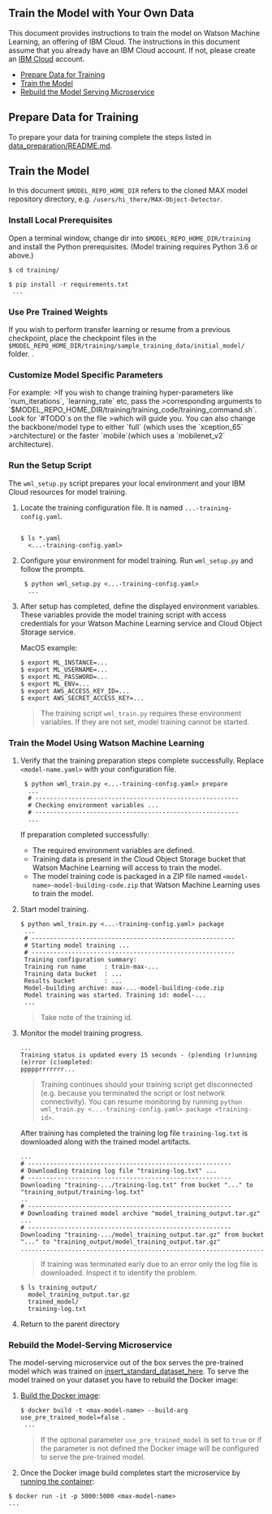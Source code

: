 ## Train the Model with Your Own Data

This document provides instructions to train the model on Watson Machine Learning, an offering of IBM Cloud. The instructions in this document assume that you already have an IBM Cloud account. If not, please create an [IBM Cloud](https://ibm.biz/Bdz2XM) account. 

- [Prepare Data for Training](#prepare-data-for-training)
- [Train the Model](#train-the-model)
- [Rebuild the Model Serving Microservice](#rebuild-the-model-serving-microservice)

## Prepare Data for Training

To prepare your data for training complete the steps listed in [data_preparation/README.md](data_preparation/README.md).

## Train the Model

In this document `$MODEL_REPO_HOME_DIR` refers to the cloned MAX model repository directory, e.g.
`/users/hi_there/MAX-Object-Detector`. 

### Install Local Prerequisites

Open a terminal window, change dir into `$MODEL_REPO_HOME_DIR/training` and install the Python prerequisites. (Model training requires Python 3.6 or above.)

   ```
   $ cd training/

   $ pip install -r requirements.txt
    ... 
   ```
### Use Pre Trained Weights

If you wish to perform transfer learning or resume from a previous checkpoint, place the checkpoint files in the `$MODEL_REPO_HOME_DIR/training/sample_training_data/initial_model/` folder. <Any other info about the nature of ckpt files or any specific requirements are listed here>.

### Customize Model Specific Parameters
<Any model specific changes which the user can make go here>
For example: 
>If you wish to change training hyper-parameters like `num_iterations`, `learning_rate` etc, pass the 
>corresponding arguments to `$MODEL_REPO_HOME_DIR/training/training_code/training_command.sh`. Look for `#TODO`s on the file >which will guide you. You can also change the backbone/model type to either `full` (which uses the `xception_65` >architecture) or the faster `mobile`(which uses a `mobilenet_v2` architecture). 


### Run the Setup Script

The `wml_setup.py` script prepares your local environment and your IBM Cloud resources for model training.

1. Locate the training configuration file. It is named `...-training-config.yaml`.

   ```

   $ ls *.yaml
     <...-training-config.yaml> 
   ```

1. Configure your environment for model training. Run `wml_setup.py` and follow the prompts.

   ```
    $ python wml_setup.py <...-training-config.yaml> 
     ...
   ```
   
1. After setup has completed, define the displayed environment variables. These variables provide the model training script with access credentials for your Watson Machine Learning service and Cloud Object Storage service. 

   MacOS example:

   ```
   $ export ML_INSTANCE=...
   $ export ML_USERNAME=...
   $ export ML_PASSWORD=...
   $ export ML_ENV=...
   $ export AWS_ACCESS_KEY_ID=...
   $ export AWS_SECRET_ACCESS_KEY=...
   ```
   
   > The training script `wml_train.py` requires these environment variables. If they are not set, model training cannot be started.

### Train the Model Using Watson Machine Learning

1. Verify that the training preparation steps complete successfully. Replace `<model-name.yaml>` with your configuration file.

   ```
    $ python wml_train.py <...-training-config.yaml> prepare
     ...
     # --------------------------------------------------------
     # Checking environment variables ...
     # --------------------------------------------------------
     ...
   ```

   If preparation completed successfully:

    - The required environment variables are defined.
    - Training data is present in the Cloud Object Storage bucket that Watson Machine Learning will access to train the model.
    - The model training code is packaged in a ZIP file named `<model-name>-model-building-code.zip` that Watson Machine Learning uses to train the model.

1. Start model training.

   ```
   $ python wml_train.py <...-training-config.yaml> package
    ...
    # --------------------------------------------------------
    # Starting model training ...
    # --------------------------------------------------------
    Training configuration summary:
    Training run name     : train-max-...
    Training data bucket  : ...
    Results bucket        : ...
    Model-building archive: max-...-model-building-code.zip
    Model training was started. Training id: model-...
    ...
   ```
   
    > Take note of the training id.

1. Monitor the model training progress.

   ```
   ...
   Training status is updated every 15 seconds - (p)ending (r)unning (e)rror (c)ompleted: 
   ppppprrrrrrr...
   ```

   > Training continues should your training script get disconnected (e.g. because you terminated the script or lost network connectivity). You can resume monitoring by running `python wml_train.py <...-training-config.yaml> package <training-id>`.

   After training has completed the training log file `training-log.txt` is downloaded along with the trained model artifacts.

   ```
   ...
   # --------------------------------------------------------
   # Downloading training log file "training-log.txt" ...
   # --------------------------------------------------------
   Downloading "training-.../training-log.txt" from bucket "..." to "training_output/training-log.txt"
   ..
   # --------------------------------------------------------
   # Downloading trained model archive "model_training_output.tar.gz" ...
   # --------------------------------------------------------
   Downloading "training-.../model_training_output.tar.gz" from bucket "..." to "training_output/model_training_output.tar.gz"
   ....................................................................................
   ```

   > If training was terminated early due to an error only the log file is downloaded. Inspect it to identify the problem.

   ```
   $ ls training_output/
     model_training_output.tar.gz
     trained_model/
     training-log.txt 
   ```

1. Return to the parent directory

### Rebuild the Model-Serving Microservice

The model-serving microservice out of the box serves the pre-trained model which was trained on [insert_standard_dataset_here](dataset_URL). To serve the model trained on your dataset you have to rebuild the Docker image:

1. [Build the Docker image](https://docs.docker.com/engine/reference/commandline/build/):

   ```
   $ docker build -t <max-model-name> --build-arg use_pre_trained_model=false . 
    ...
   ```
   
   > If the optional parameter `use_pre_trained_model` is set to `true` or if the parameter is not defined the Docker image will be configured to serve the pre-trained model.
   
1. Once the Docker image build completes start the microservice by [running the container](https://docs.docker.com/engine/reference/commandline/run/):
 
 ```
 $ docker run -it -p 5000:5000 <max-model-name>
 ...
 ```
